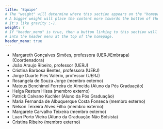 ```yaml
---
title: 'Equipe'
# The "weight" will determine where this section appears on the "homepage".
# A bigger weight will place the content more towards the bottom of the page.
# It's like gravity ;-).
weight: 7
# If "header_menu" is true, then a button linking to this section will be placed
# into the header menu at the top of the homepage.
header_menu: true
---
```


- Margareth Gonçalves Simões, professora (UERJ/Embrapa)(Coordenadora)
- João Araujo Ribeiro, professor (UERJ)
- Cristina Barbosa Bentes, professora (UERJ)
- Jorge Duarte Pies Valério, professor (UERJ)
- Rosangela de Souza Jorge (membro externo)
- Mateus Benchimol Ferreira de Almeida (Aluno da Pós Graduação)
- Helga Restum Hissa (membro externo)
- Patrick Calvano Kuchler (Aluno da Pós Graduação)
- Maria Fernanda de Albuquerque Costa Fonseca (membro externo)
- Nelson Teixeira Alves Filho (membro externo)
- Margarete Carvalho Teixeira (membro externo)
- Luan Porto Vieira (Aluno da Graduação Não Bolsista)
- Cristina Ribeiro (membro externo)
